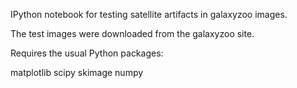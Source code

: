 IPython notebook for testing satellite artifacts in galaxyzoo images.

The test images were downloaded from the galaxyzoo site.

Requires the usual Python packages:

matplotlib
scipy
skimage
numpy


